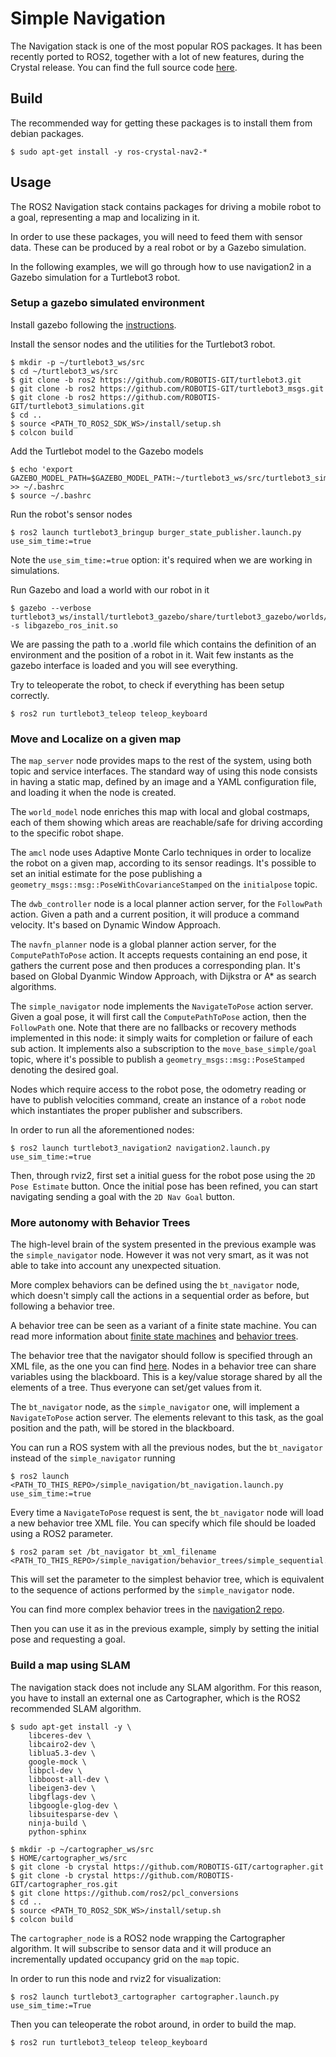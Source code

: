 # Simple Navigation

The Navigation stack is one of the most popular ROS packages.
It has been recently ported to ROS2, together with a lot of new features, during the Crystal release.
You can find the full source code [here](https://github.com/ros-planning/navigation2).


## Build

The recommended way for getting these packages is to install them from debian packages.

    $ sudo apt-get install -y ros-crystal-nav2-*


## Usage

The ROS2 Navigation stack contains packages for driving a mobile robot to a goal, representing a map and localizing in it.

In order to use these packages, you will need to feed them with sensor data. These can be produced by a real robot or by a Gazebo simulation.

In the following examples, we will go through how to use navigation2 in a Gazebo simulation for a Turtlebot3 robot.


### Setup a gazebo simulated environment

Install gazebo following the [instructions](../simple_gazebo).

Install the sensor nodes and the utilities for the Turtlebot3 robot.

```
$ mkdir -p ~/turtlebot3_ws/src
$ cd ~/turtlebot3_ws/src
$ git clone -b ros2 https://github.com/ROBOTIS-GIT/turtlebot3.git
$ git clone -b ros2 https://github.com/ROBOTIS-GIT/turtlebot3_msgs.git
$ git clone -b ros2 https://github.com/ROBOTIS-GIT/turtlebot3_simulations.git
$ cd ..
$ source <PATH_TO_ROS2_SDK_WS>/install/setup.sh
$ colcon build
```

Add the Turtlebot model to the Gazebo models

```
$ echo 'export GAZEBO_MODEL_PATH=$GAZEBO_MODEL_PATH:~/turtlebot3_ws/src/turtlebot3_simulations/turtlebot3_gazebo/models' >> ~/.bashrc
$ source ~/.bashrc
```

Run the robot's sensor nodes

    $ ros2 launch turtlebot3_bringup burger_state_publisher.launch.py use_sim_time:=true

Note the `use_sim_time:=true` option: it's required when we are working in simulations.

Run Gazebo and load a world with our robot in it

    $ gazebo --verbose turtlebot3_ws/install/turtlebot3_gazebo/share/turtlebot3_gazebo/worlds/turtlebot3.world -s libgazebo_ros_init.so

We are passing the path to a .world file which contains the definition of an environment and the position of a robot in it.
Wait few instants as the gazebo interface is loaded and you will see everything.

Try to teleoperate the robot, to check if everything has been setup correctly.

    $ ros2 run turtlebot3_teleop teleop_keyboard


### Move and Localize on a given map

The `map_server` node provides maps to the rest of the system, using both topic and service interfaces.
The standard way of using this node consists in having a static map, defined by an image and a YAML configuration file, and loading it when the node is created.

The `world_model` node enriches this map with local and global costmaps, each of them showing which areas are reachable/safe for driving according to the specific robot shape.

The `amcl` node uses Adaptive Monte Carlo techniques in order to localize the robot on a given map, according to its sensor readings.
It's possible to set an initial estimate for the pose publishing a `geometry_msgs::msg::PoseWithCovarianceStamped` on the `initialpose` topic.

The `dwb_controller` node is a local planner action server, for the `FollowPath` action. Given a path and a current position, it will produce a command velocity.
It's based on Dynamic Window Approach.

The `navfn_planner` node is a global planner action server, for the `ComputePathToPose` action. It accepts requests containing an end pose, it gathers the current pose and then produces a corresponding plan.
It's based on Global Dyanmic Window Approach, with Dijkstra or A* as search algorithms.

The `simple_navigator` node implements the `NavigateToPose` action server. Given a goal pose, it will first call the `ComputePathToPose` action, then the `FollowPath` one.
Note that there are no fallbacks or recovery methods implemented in this node: it simply waits for completion or failure of each sub action.
It implements also a subscription to the `move_base_simple/goal` topic, where it's possible to publish a `geometry_msgs::msg::PoseStamped` denoting the desired goal.

Nodes which require access to the robot pose, the odometry reading or have to publish velocities command, create an instance of a `robot` node which instantiates the proper publisher and subscribers.

In order to run all the aforementioned nodes:

    $ ros2 launch turtlebot3_navigation2 navigation2.launch.py use_sim_time:=true

Then, through rviz2, first set a initial guess for the robot pose using the `2D Pose Estimate` button.
Once the initial pose has been refined, you can start navigating sending a goal with the `2D Nav Goal` button.


### More autonomy with Behavior Trees

The high-level brain of the system presented in the previous example was the `simple_navigator` node.
However it was not very smart, as it was not able to take into account any unexpected situation.

More complex behaviors can be defined using the `bt_navigator` node, which doesn't simply call the actions in a sequential order as before, but following a behavior tree.

A behavior tree can be seen as a variant of a finite state machine.
You can read more information about [finite state machines](http://robot.unipv.it/toolleeo/teaching/docs_robotics/fsm.pdf) and [behavior trees](https://github.com/BehaviorTree/BehaviorTree.CPP/blob/master/docs/BT_basics.md).

The behavior tree that the navigator should follow is specified through an XML file, as the one you can find [here](https://github.com/ros-planning/navigation2/tree/master/nav2_bt_navigator/behavior_trees).
Nodes in a behavior tree can share variables using the blackboard. This is a key/value storage shared by all the elements of a tree.
Thus everyone can set/get values from it.

The `bt_navigator` node, as the `simple_navigator` one, will implement a `NavigateToPose` action server.
The elements relevant to this task, as the goal position and the path, will be stored in the blackboard.

You can run a ROS system with all the previous nodes, but the `bt_navigator` instead of the `simple_navigator` running

    $ ros2 launch <PATH_TO_THIS_REPO>/simple_navigation/bt_navigation.launch.py use_sim_time:=true

Every time a `NavigateToPose` request is sent, the `bt_navigator` node will load a new behavior tree XML file.
You can specify which file should be loaded using a ROS2 parameter.

    $ ros2 param set /bt_navigator bt_xml_filename <PATH_TO_THIS_REPO>/simple_navigation/behavior_trees/simple_sequential.xml

This will set the parameter to the simplest behavior tree, which is equivalent to the sequence of actions performed by the `simple_navigator` node.

You can find more complex behavior trees in the [navigation2 repo](https://github.com/ros-planning/navigation2/tree/master/nav2_bt_navigator/behavior_trees).

Then you can use it as in the previous example, simply by setting the initial pose and requesting a goal.

### Build a map using SLAM

The navigation stack does not include any SLAM algorithm.
For this reason, you have to install an external one as Cartographer, which is the ROS2 recommended SLAM algorithm.

```
$ sudo apt-get install -y \
    libceres-dev \
    libcairo2-dev \
    liblua5.3-dev \
    google-mock \
    libpcl-dev \
    libboost-all-dev \
    libeigen3-dev \
    libgflags-dev \
    libgoogle-glog-dev \
    libsuitesparse-dev \
    ninja-build \
    python-sphinx

$ mkdir -p ~/cartographer_ws/src
$ HOME/cartographer_ws/src
$ git clone -b crystal https://github.com/ROBOTIS-GIT/cartographer.git
$ git clone -b crystal https://github.com/ROBOTIS-GIT/cartographer_ros.git
$ git clone https://github.com/ros2/pcl_conversions
$ cd ..
$ source <PATH_TO_ROS2_SDK_WS>/install/setup.sh
$ colcon build

```

The `cartographer_node` is a ROS2 node wrapping the Cartographer algorithm.
It will subscribe to sensor data and it will produce an incrementally updated occupancy grid on the `map` topic.

In order to run this node and rviz2 for visualization:

    $ ros2 launch turtlebot3_cartographer cartographer.launch.py use_sim_time:=True

Then you can teleoperate the robot around, in order to build the map.

    $ ros2 run turtlebot3_teleop teleop_keyboard
